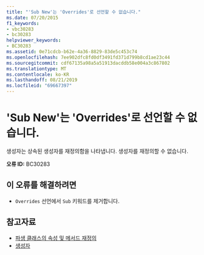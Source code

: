 ```yaml
---
title: "'Sub New'는 'Overrides'로 선언할 수 없습니다."
ms.date: 07/20/2015
f1_keywords:
- vbc30283
- bc30283
helpviewer_keywords:
- BC30283
ms.assetid: 0e71cdcb-b62e-4a36-8829-83de5c453c74
ms.openlocfilehash: 7ee902dfc8fd0df3491fd371d799b8cd1ae23c44
ms.sourcegitcommit: cdf67135a98a5a51913dacddb58e004a3c867802
ms.translationtype: MT
ms.contentlocale: ko-KR
ms.lasthandoff: 08/21/2019
ms.locfileid: "69667397"
---
```

# <a name="sub-new-cannot-be-declared-overrides"></a>'Sub New'는 'Overrides'로 선언할 수 없습니다.
생성자는 상속된 생성자를 재정의함을 나타냅니다. 생성자를 재정의할 수 없습니다.  
  
 **오류 ID:** BC30283  
  
## <a name="to-correct-this-error"></a>이 오류를 해결하려면  
  
- `Overrides` 선언에서 `Sub` 키워드를 제거합니다.  
  
## <a name="see-also"></a>참고자료

- [파생 클래스의 속성 및 메서드 재정의](../programming-guide/language-features/objects-and-classes/inheritance-basics.md#overriding-properties-and-methods-in-derived-classes)
- [생성자](../programming-guide/concepts/object-oriented-programming.md#constructors)
